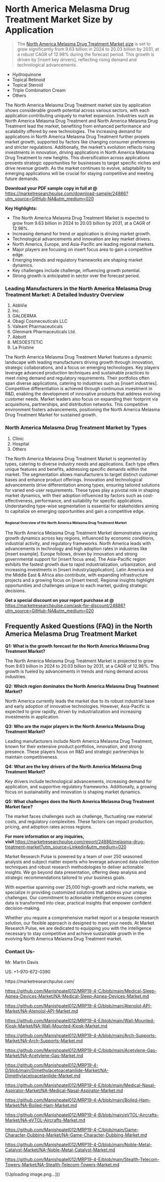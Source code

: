 <h1>North America Melasma Drug Treatment Market&nbsp;Size by Application</h1><blockquote><p>The <a href="https://marketresearchpulse.com/download-sample/24886?utm_source=GitHub-NA&amp;utm_medium=020">North America Melasma Drug Treatment Market size</a> is set to grow significantly from 9.63 billion in 2024 to 20.03 billion by 2031, at a robust CAGR of 12.98% during the forecast period. This growth is driven by [insert key drivers], reflecting rising demand and technological advancements.</p></blockquote><ul><li>Hydroquinone<li> Topical Retinoid<li> Topical Steroid<li> Triple Combination Cream<li> Others</li></ul><p>The North America Melasma Drug Treatment market size by application shows considerable growth potential across various sectors, with each application contributing uniquely to market expansion. Industries such as North America Melasma Drug Treatment and North America Melasma Drug Treatment lead the market, benefiting from enhanced performance and scalability offered by new technologies. The increasing demand for applications in North America Melasma Drug Treatment further propels market growth, supported by factors like changing consumer preferences and stricter regulations. Additionally, the market's evolution reflects rising investments in innovation, driving applications in North America Melasma Drug Treatment to new heights. This diversification across applications presents strategic opportunities for businesses to target specific niches and drive revenue growth. As the market continues to evolve, adaptability to emerging applications will be crucial for staying competitive and meeting future demands.</p><p><strong>Download your PDF sample copy in full at @ </strong><a href="https://marketresearchpulse.com/download-sample/24886?utm_source=GitHub-NA&amp;utm_medium=020">https://marketresearchpulse.com/download-sample/24886?utm_source=GitHub-NA&amp;utm_medium=020</a></p><p><strong>Key Highlights: </strong></p><ul><li>The North America Melasma Drug Treatment Market is expected to grow from 9.63 billion in 2024 to 20.03 billion by 2031, at a CAGR of 12.98%.</li><li>Increasing demand for trend or application is driving market growth.</li><li>Technological advancements and innovation are key market drivers.</li><li>North America, Europe, and Asia-Pacific are leading regional markets.</li><li>Major players are focusing on insert focus area to gain a competitive edge.</li><li>Emerging trends and regulatory frameworks are shaping market dynamics.</li><li>Key challenges include challenge, influencing growth potential.</li><li>Strong growth is anticipated in sector over the forecast period.</li></ul><h3>Leading Manufacturers in the North America Melasma Drug Treatment Market: A Detailed Industry Overview</h3><ol><li>AbbVie</li><li>Inc.</li><li>GALDERMA</li><li>Obagi Cosmeceuticals LLC</li><li>Valeant Pharmaceuticals</li><li>Glenmark Pharmaceuticals Ltd.</li><li>Abbott</li><li>MESOESTETIC</li><li>La Pristine</li></ol><div class="flex max-w-full flex-col flex-grow"><div class="min-h-8 text-message flex w-full flex-col items-end gap-2 whitespace-normal break-words [.text-message+&amp;]:mt-5" dir="auto" data-message-author-role="assistant" data-message-id="fd8432e4-4910-450d-b182-61b7bfb0a01f" data-message-model-slug="gpt-4o"><div class="flex w-full flex-col gap-1 empty:hidden first:pt-[3px]"><div class="markdown prose w-full break-words dark:prose-invert light"><p>The North America Melasma Drug Treatment Market features a dynamic landscape with leading manufacturers driving growth through innovation, strategic collaborations, and a focus on emerging technologies. Key players leverage advanced production techniques and sustainable practices to meet rising demand and regulatory requirements. Their portfolios often span diverse applications, catering to industries such as [insert industries]. Competitive differentiation is achieved through continuous investment in R&amp;D, enabling the development of innovative products that address evolving customer needs. Market leaders also focus on expanding their footprint via acquisitions, partnerships, and distribution networks. This competitive environment fosters advancements, positioning the North America Melasma Drug Treatment Market for sustained growth.</p></div></div></div></div><h3>North America Melasma Drug Treatment Market by Types</h3><ol><li>Clinic<li> Hospital<li> Others</li></ol><div class="flex max-w-full flex-col flex-grow"><div class="min-h-8 text-message flex w-full flex-col items-end gap-2 whitespace-normal break-words [.text-message+&amp;]:mt-5" dir="auto" data-message-author-role="assistant" data-message-id="084470be-0bb7-4664-bddf-5156b4f41249" data-message-model-slug="gpt-4o-mini"><div class="flex w-full flex-col gap-1 empty:hidden first:pt-[3px]"><div class="markdown prose w-full break-words dark:prose-invert light"><p>The North America Melasma Drug Treatment Market is segmented by types, catering to diverse industry needs and applications. Each type offers unique features and benefits, addressing specific demands within the market. The segmentation allows manufacturers to target distinct customer bases and enhance product offerings. Innovation and technological advancements drive differentiation among types, ensuring tailored solutions for varied end-user requirements. These types play a pivotal role in shaping market dynamics, with their adoption influenced by factors such as cost-effectiveness, performance, and suitability for specific applications. Understanding type-wise segmentation is essential for stakeholders aiming to capitalize on emerging opportunities and gain a competitive edge.</p></div></div></div></div><h3><span style="font-size: 11px;">Regional Overview of the North America Melasma Drug Treatment Market</span></h3><div class="flex max-w-full flex-col flex-grow"><div class="min-h-8 text-message flex w-full flex-col items-end gap-2 whitespace-normal break-words [.text-message+&amp;]:mt-5" dir="auto" data-message-author-role="assistant" data-message-id="e9038762-ce64-4e30-91c9-9bd413514231" data-message-model-slug="gpt-4o-mini"><div class="flex w-full flex-col gap-1 empty:hidden first:pt-[3px]"><div class="markdown prose w-full break-words dark:prose-invert light"><p>The North America Melasma Drug Treatment Market demonstrates varying growth dynamics across key regions, influenced by economic conditions, industrial activity, and regulatory frameworks. North America leads with advancements in technology and high adoption rates in industries like [insert example]. Europe follows, driven by innovation and strong governmental support for [insert focus area]. The Asia-Pacific region exhibits the fastest growth due to rapid industrialization, urbanization, and increasing investments in [insert industry/application]. Latin America and the Middle East &amp; Africa also contribute, with expanding infrastructure projects and a growing focus on [insert trend]. Regional insights highlight opportunities and challenges unique to each market, guiding strategic decisions.</p></div></div></div></div><p><strong>Get a special discount on your report purchase at @ </strong><a href="https://marketresearchpulse.com/ask-for-discount/24886?utm_source=GitHub-NA&amp;utm_medium=020">https://marketresearchpulse.com/ask-for-discount/24886?utm_source=GitHub-NA&amp;utm_medium=020</a></p><h2>Frequently Asked Questions (FAQ) in the North America Melasma Drug Treatment Market</h2><p><strong>Q1: What is the growth forecast for the North America Melasma Drug Treatment Market?</strong></p><p>The North America Melasma Drug Treatment Market is projected to grow from 9.63 billion in 2024 to 20.03 billion by 2031, at a CAGR of 12.98%. This growth is fueled by advancements in trends and rising demand across industries.</p><p><strong>Q2: Which region dominates the North America Melasma Drug Treatment Market?</strong></p><p>North America currently leads the market due to its robust industrial base and early adoption of innovative technologies. However, Asia-Pacific is expected to grow rapidly, driven by industrialization and increasing investments in application.</p><p><strong>Q3: Who are the major players in the North America Melasma Drug Treatment Market?</strong></p><p>Leading manufacturers include North America Melasma Drug Treatment, known for their extensive product portfolios, innovation, and strong presence. These players focus on R&amp;D and strategic partnerships to maintain competitiveness.</p><p><strong>Q4: What are the key drivers of the North America Melasma Drug Treatment Market?</strong></p><p>Key drivers include technological advancements, increasing demand for application, and supportive regulatory frameworks. Additionally, a growing focus on sustainability and innovation is shaping market dynamics.</p><p><strong>Q5: What challenges does the North America Melasma Drug Treatment Market face?</strong></p><p>The market faces challenges such as challenge, fluctuating raw material costs, and regulatory complexities. These factors can impact production, pricing, and adoption rates across regions.</p><p><strong>For more information or any inquiries, visit&nbsp;</strong><a href="https://marketresearchpulse.com/report/24886/melasma-drug-treatment-market?utm_source=Linkedin&utm_medium=020">https://marketresearchpulse.com/report/24886/melasma-drug-treatment-market?utm_source=Linkedin&utm_medium=020</a></p><p>Market Research Pulse is powered by a team of over 250 seasoned analysts and subject matter experts who leverage advanced data collection techniques and robust research methodologies to deliver actionable insights. We go beyond data presentation, offering deep analysis and strategic recommendations tailored to your business goals.</p><p>With expertise spanning over 25,000 high-growth and niche markets, we specialize in providing customized solutions that address your unique challenges. Our commitment to actionable intelligence ensures complex data is transformed into clear, practical insights that empower confident decision-making.</p><p>Whether you require a comprehensive market report or a bespoke research solution, our flexible approach is designed to meet your needs. At Market Research Pulse, we are dedicated to equipping you with the intelligence necessary to stay competitive and achieve sustainable growth in the evolving North America Melasma Drug Treatment market.</p><h3><strong>Contact Us-</strong></h3><p>Mr. Martin Davis</p><p>US: +1-970-672-0390</p><p>https://marketresearchpulse.com/</p><p><a href="https://github.com/Manishpatel012/MRP19-4-C/blob/main/Medical-Sleep-Apnea-Devices-Market/NA-Medical-Sleep-Apnea-Devices-Market.md">https://github.com/Manishpatel012/MRP19-4-C/blob/main/Medical-Sleep-Apnea-Devices-Market/NA-Medical-Sleep-Apnea-Devices-Market.md</a></p><p><a href="https://github.com/Manishpatel012/MRP19-4-D/blob/main/Atenolol-API-Market/NA-Atenolol-API-Market.md">https://github.com/Manishpatel012/MRP19-4-D/blob/main/Atenolol-API-Market/NA-Atenolol-API-Market.md</a></p><p><a href="https://github.com/Manishpatel012/MRP19-4-E/blob/main/Wall-Mounted-Kiosk-Market/NA-Wall-Mounted-Kiosk-Market.md">https://github.com/Manishpatel012/MRP19-4-E/blob/main/Wall-Mounted-Kiosk-Market/NA-Wall-Mounted-Kiosk-Market.md</a></p><p><a href="https://github.com/Manishpatel012/MRP19-4-A/blob/main/Arch-Supports-Market/NA-Arch-Supports-Market.md">https://github.com/Manishpatel012/MRP19-4-A/blob/main/Arch-Supports-Market/NA-Arch-Supports-Market.md</a></p><p><a href="https://github.com/Manishpatel012/MRP19-4-C/blob/main/Acetylene-Gas-Market/NA-Acetylene-Gas-Market.md">https://github.com/Manishpatel012/MRP19-4-C/blob/main/Acetylene-Gas-Market/NA-Acetylene-Gas-Market.md</a></p><p><a href="https://github.com/Manishpatel012/MRP19-4-D/blob/main/Dimethylacetoacetanilide-Market/NA-Dimethylacetoacetanilide-Market.md">https://github.com/Manishpatel012/MRP19-4-D/blob/main/Dimethylacetoacetanilide-Market/NA-Dimethylacetoacetanilide-Market.md</a></p><p><a href="https://github.com/Manishpatel012/MRP19-4-E/blob/main/Medical-Nasal-Aspirator-Market/NA-Medical-Nasal-Aspirator-Market.md">https://github.com/Manishpatel012/MRP19-4-E/blob/main/Medical-Nasal-Aspirator-Market/NA-Medical-Nasal-Aspirator-Market.md</a></p><p><a href="https://github.com/Manishpatel012/MRP19-4-A/blob/main/Boiled-Ham-Market/NA-Boiled-Ham-Market.md">https://github.com/Manishpatel012/MRP19-4-A/blob/main/Boiled-Ham-Market/NA-Boiled-Ham-Market.md</a></p><p><a href="https://github.com/Manishpatel012/MRP19-4-B/blob/main/eVTOL-Aircrafts-Market/NA-eVTOL-Aircrafts-Market.md">https://github.com/Manishpatel012/MRP19-4-B/blob/main/eVTOL-Aircrafts-Market/NA-eVTOL-Aircrafts-Market.md</a></p><p><a href="https://github.com/Manishpatel012/MRP19-4-C/blob/main/Game-Character-Dubbing-Market/NA-Game-Character-Dubbing-Market.md">https://github.com/Manishpatel012/MRP19-4-C/blob/main/Game-Character-Dubbing-Market/NA-Game-Character-Dubbing-Market.md</a></p><p><a href="https://github.com/Manishpatel012/MRP19-4-D/blob/main/Noble-Metal-Catalyst-Market/NA-Noble-Metal-Catalyst-Market.md">https://github.com/Manishpatel012/MRP19-4-D/blob/main/Noble-Metal-Catalyst-Market/NA-Noble-Metal-Catalyst-Market.md</a></p><p><a href="https://github.com/Manishpatel012/MRP19-4-E/blob/main/Stealth-Telecom-Towers-Market/NA-Stealth-Telecom-Towers-Market.md">https://github.com/Manishpatel012/MRP19-4-E/blob/main/Stealth-Telecom-Towers-Market/NA-Stealth-Telecom-Towers-Market.md</a></p>
![Uploading image.png…]()
